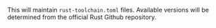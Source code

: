 This will maintain `rust-toolchain.toml` files.
Available versions will be determined from the official Rust Github repository.
